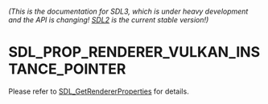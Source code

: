###### (This is the documentation for SDL3, which is under heavy development and the API is changing! [SDL2](https://wiki.libsdl.org/SDL2/) is the current stable version!)
# SDL_PROP_RENDERER_VULKAN_INSTANCE_POINTER

Please refer to [SDL_GetRendererProperties](SDL_GetRendererProperties) for details.

